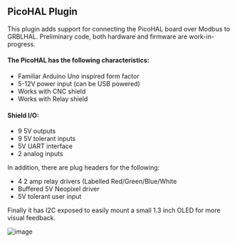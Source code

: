 ## PicoHAL Plugin

This plugin adds support for connecting the PicoHAL board over Modbus to GRBLHAL.  Preliminary code, both hardware and firmware are work-in-progress.

#### The PicoHAL has the following characteristics:
  - Familiar Arduino Uno inspired form factor
  - 5-12V power input (can be USB powered)
  - Works with CNC shield
  - Works with Relay shield

#### Shield I/O:
  - 9 5V outputs
  - 9 5V tolerant inputs
  - 5V UART interface
  - 2 analog inputs

In addition, there are plug headers for the following:
  - 4 2 amp relay drivers (Labelled Red/Green/Blue/White
  - Buffered 5V Neopixel driver
  - 5V tolerant user input
  
Finally it has I2C exposed to easily mount a small 1.3 inch OLED for more visual feedback.

![image](https://user-images.githubusercontent.com/6061539/231016314-3fe6b36d-4816-46b0-a46a-63353316b156.png)
